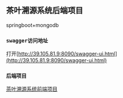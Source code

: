## 茶叶溯源系统后端项目

springboot+mongodb

### `swagger访问地址`

打开[http://39.105.81.9:8090/swagger-ui.html](http://39.105.81.9:8090/swagger-ui.html) 


### `后端项目`

[茶叶溯源系统前端项目](https://github.com/liaoqing1999/tea_client) 
